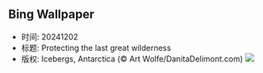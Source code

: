 ## Bing Wallpaper
- 时间: 20241202
- 标题: Protecting the last great wilderness
- 版权: Icebergs, Antarctica (© Art Wolfe/DanitaDelimont.com)
![](https://cn.bing.com/th?id=OHR.IcebergsAntarctica_EN-US6829804691_UHD.jpg&rf=LaDigue_UHD.jpg&pid=hp&w=3840&h=2160&rs=1&c=4)
